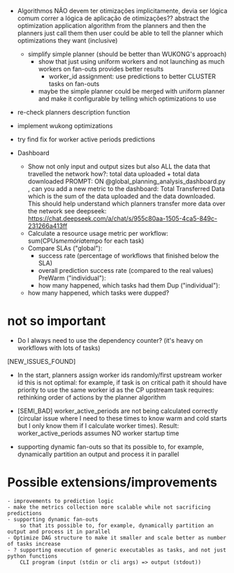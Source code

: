 - Algorithmos NÃO devem ter otimizações implicitamente, devia ser lógica comum correr a lógica de aplicação de otimizações??
    abstract the optimization application algorithm from the planners and then the planners just call them
        then user could be able to tell the planner which optimizations they want (inclusive)
    - simplify simple planner (should be better than WUKONG's approach)
        - show that just using uniform workers and not launching as much workers on fan-outs provides better results
            - worker_id assignment: use predictions to better CLUSTER tasks on fan-outs
        - maybe the simple planner could be merged with uniform planner
            and make it configurable by telling which optimizations to use
- re-check planners description function

- implement wukong optimizations


- try find fix for worker active periods predictions

- Dashboard
    - Show not only input and output sizes but also ALL the data that travelled the network
            how?: total data uploaded + total data downloaded
            PROMPT: ON @global_planning_analysis_dashboard.py , can you add a new metric to the dashboard: Total Transferred Data which is the sum of the data uploaded and the data downloaded. This should help understand which planners transfer more data over the network
            see deepseek: https://chat.deepseek.com/a/chat/s/955c80aa-1505-4ca5-849c-231266a413ff
    - Calculate a resource usage metric per workflow: sum(CPUs*memória*tempo for each task)
    - Compare SLAs ("global"):
        - success rate (percentage of workflows that finished below the SLA)
        - overall prediction success rate (compared to the real values)
        PreWarm ("individual"):
        - how many happened, which tasks had them
        Dup ("individual"):
    - how many happened, which tasks were dupped?

# not so important

- Do I always need to use the dependency counter? (it's heavy on workflows with lots of tasks)

    
[NEW_ISSUES_FOUND]
- In the start, planners assign worker ids randomly/first upstream worker id
    this is not optimal: for example, if task is on critical path it should have priority to use the same worker id as the CP upstream task
    requires: rethinking order of actions by the planner algorithm
- [SEMI_BAD] worker_active_periods are not being calculated correctly (circular issue where I need to these times to know warm and cold starts but I only know them if I calculate worker times). Result: worker_active_periods assumes NO worker startup time

- supporting dynamic fan-outs
        so that its possible to, for example, dynamically partition an output and process it in parallel

# Possible extensions/improvements
    - improvements to prediction logic
    - make the metrics collection more scalable while not sacrificing predictions
    - supporting dynamic fan-outs
        so that its possible to, for example, dynamically partition an output and process it in parallel
    - Optimize DAG structure to make it smaller and scale better as number of tasks increase
    - ? supporting execution of generic executables as tasks, and not just python functions
        CLI program (input (stdin or cli args) => output (stdout))